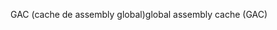 <span data-ttu-id="e266e-101">GAC (cache de assembly global)</span><span class="sxs-lookup"><span data-stu-id="e266e-101">global assembly cache (GAC)</span></span>